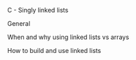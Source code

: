 C - Singly linked lists

General

When and why using linked lists vs arrays

How to build and use linked lists
